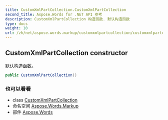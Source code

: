 ```yaml
---
title: CustomXmlPartCollection.CustomXmlPartCollection
second_title: Aspose.Words for .NET API 参考
description: CustomXmlPartCollection 构造函数. 默认构造函数
type: docs
weight: 10
url: /zh/net/aspose.words.markup/customxmlpartcollection/customxmlpartcollection/
---
```

## CustomXmlPartCollection constructor

默认构造函数。

```csharp
public CustomXmlPartCollection()
```

### 也可以看看

* class [CustomXmlPartCollection](../)
* 命名空间 [Aspose.Words.Markup](../../customxmlpartcollection/)
* 部件 [Aspose.Words](../../../)


